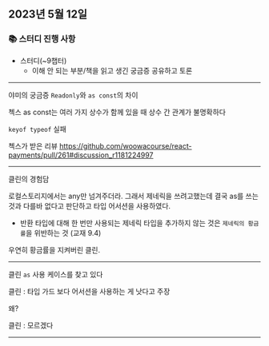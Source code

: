 ## 2023년 5월 12일

### 📚 스터디 진행 사항 

- 스터디(~9챕터)
  - 이해 안 되는 부분/책을 읽고 생긴 궁금증 공유하고 토론

---

야미의 궁금증
`Readonly`와 `as const`의 차이

첵스
as const는 여러 가지 상수가 함께 있을 때 상수 간 관계가 불명확하다

`keyof typeof` 실패

첵스가 받은 리뷰
https://github.com/woowacourse/react-payments/pull/261#discussion_r1181224997

---

클린의 경험담

로컬스토리지에서는 any만 넘겨주더라. 그래서 제네릭을 쓰려고했는데 결국 as를 쓰는 것과 다를바 없다고 판단하고 타입 어서션을 사용하였다.

- 반환 타입에 대해 한 번만 사용되는 제네릭 타입을 추가하지 않는 것은 `제네릭의 황금률`을 위반하는 것 (교재 9.4)

우연히 황금률을 지켜버린 클린.

---

클린
`as` 사용 케이스를 찾고 있다

클린 : 타입 가드 보다 어서션을 사용하는 게 낫다고 주장

왜?

클린 : 모르겠다

---
